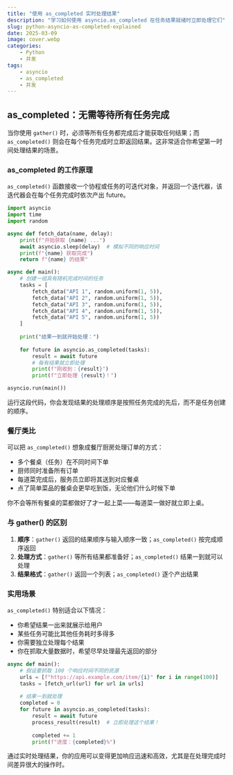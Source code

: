 ```yaml
---
title: "使用 as_completed 实时处理结果"
description: "学习如何使用 asyncio.as_completed 在任务结果就绪时立即处理它们"
slug: python-asyncio-as-completed-explained
date: 2025-03-09
image: cover.webp
categories:
    - Python
    - 并发
tags:
    - asyncio
    - as_completed
    - 并发
---
```


## as_completed：无需等待所有任务完成

当你使用 `gather()` 时，必须等所有任务都完成后才能获取任何结果；而 `as_completed()` 则会在每个任务完成时立即返回结果。这非常适合你希望第一时间处理结果的场景。

### as_completed 的工作原理

`as_completed()` 函数接收一个协程或任务的可迭代对象，并返回一个迭代器，该迭代器会在每个任务完成时依次产出 future。

```python
import asyncio
import time
import random

async def fetch_data(name, delay):
    print(f"开始获取 {name} ...")
    await asyncio.sleep(delay)  # 模拟不同的响应时间
    print(f"{name} 获取完成")
    return f"{name} 的结果"

async def main():
    # 创建一组具有随机完成时间的任务
    tasks = [
        fetch_data("API 1", random.uniform(1, 5)),
        fetch_data("API 2", random.uniform(1, 5)),
        fetch_data("API 3", random.uniform(1, 5)),
        fetch_data("API 4", random.uniform(1, 5)),
        fetch_data("API 5", random.uniform(1, 5))
    ]
    
    print("结果一到就开始处理：")
    
    for future in asyncio.as_completed(tasks):
        result = await future
        # 每有结果就立即处理
        print(f"刚收到：{result}")
        print(f"立即处理 {result}！")

asyncio.run(main())
```

运行这段代码，你会发现结果的处理顺序是按照任务完成的先后，而不是任务创建的顺序。

### 餐厅类比

可以把 `as_completed()` 想象成餐厅厨房处理订单的方式：

- 多个餐桌（任务）在不同时间下单
- 厨师同时准备所有订单
- 每道菜完成后，服务员立即将其送到对应餐桌
- 点了简单菜品的餐桌会更早吃到饭，无论他们什么时候下单

你不会等所有餐桌的菜都做好了才一起上菜——每道菜一做好就立即上桌。

### 与 gather() 的区别

1. **顺序**：`gather()` 返回的结果顺序与输入顺序一致；`as_completed()` 按完成顺序返回
2. **处理方式**：`gather()` 等所有结果都准备好；`as_completed()` 结果一到就可以处理
3. **结果格式**：`gather()` 返回一个列表；`as_completed()` 逐个产出结果

### 实用场景

`as_completed()` 特别适合以下情况：

- 你希望结果一出来就展示给用户
- 某些任务可能比其他任务耗时多得多
- 你需要独立处理每个结果
- 你在抓取大量数据时，希望尽早处理最先返回的部分

```python
async def main():
    # 假设要抓取 100 个响应时间不同的资源
    urls = [f"https://api.example.com/item/{i}" for i in range(100)]
    tasks = [fetch_url(url) for url in urls]
    
    # 结果一到就处理
    completed = 0
    for future in asyncio.as_completed(tasks):
        result = await future
        process_result(result)  # 立即处理这个结果！
        
        completed += 1
        print(f"进度：{completed}%")
```

通过实时处理结果，你的应用可以变得更加响应迅速和高效，尤其是在处理完成时间差异很大的操作时。